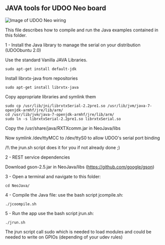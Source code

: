 JAVA tools for UDOO Neo board
-----------------

![Image of UDOO Neo wiring](http://static.b1project.com/images/NeoJava_UDOO_Neo_wiring.jpg)

This file describes how to compile and run the Java examples contained in this folder.

1 - Install the Java library to manage the serial on your distribution (UDOObuntu 2.0)

Use the standard Vanilla JAVA Libraries.

    sudo apt-get install default-jdk

Install librxtx-java from repositories

    sudo apt-get install librxtx-java

Copy appropriate libraries and symlink them

    sudo cp /usr/lib/jni/librxtxSerial-2.2pre1.so /usr/lib/jvm/java-7-openjdk-armhf/jre/lib/arm/ 
    cd /usr/lib/jvm/java-7-openjdk-armhf/jre/lib/arm/
    sudo ln -s librxtxSerial-2.2pre1.so librxtxSerial.so

Copy the /usr/share/java/RXTXcomm.jar in NeoJava/libs 

Now symlink /dev/ttyMCC to /dev/ttyS0 to allow UDOO's serial port binding

/!\ the jrun.sh script does it for you if not already done ;)

2 - REST service dependencies

Download gson-2.5.jar in NeoJava/libs (https://github.com/google/gson)

3 - Open a terminal and navigate to this folder:

    cd NeoJava/

4 - Compile the Java file:
 use the bash script jcompile.sh:
 
    ./jcoompile.sh

5 - Run the app
 use the bash script jrun.sh:

    ./jrun.sh

 The jrun script call sudo which is needed to load modules and could be needed to write on GPIOs (depending of your udev rules)


